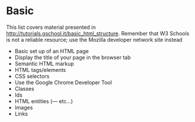 # Basic

This list covers material presented in http://tutorials.gschool.it/basic_html_structure. Remember that W3 Schools is not a reliable resource; use the Mozilla developer network site instead

* Basic set up of an HTML page
* Display the title of your page in the browser tab
* Semantic HTML markup
* HTML tags/elements 
* CSS selectors
* Use the Google Chrome Developer Tool 
* Classes
* Ids
* HTML entities (&mdash; etc...)
* Images
* Links
